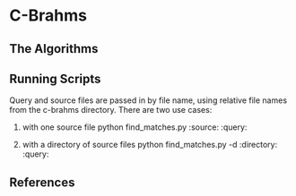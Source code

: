# C-Brahms

## The Algorithms

## Running Scripts

Query and source files are passed in by file name, using relative file names from the c-brahms directory. There are two use cases:

1) with one source file
python find_matches.py :source: :query:

2) with a directory of source files
python find_matches.py -d :directory: :query:


## References
